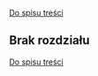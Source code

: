 [Do spisu treści](/service/doc/?cid=steklo)
## Brak rozdziału

[Do spisu treści](/service/doc/?cid=steklo)